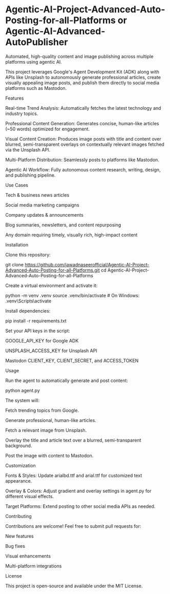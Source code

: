 # Agentic-AI-Project-Advanced-Auto-Posting-for-all-Platforms or Agentic-AI-Advanced-AutoPublisher

Automated, high-quality content and image publishing across multiple platforms using agentic AI.

This project leverages Google's Agent Development Kit (ADK) along with APIs like Unsplash to autonomously generate professional articles, create visually appealing image posts, and publish them directly to social media platforms such as Mastodon.

Features

Real-time Trend Analysis: Automatically fetches the latest technology and industry topics.

Professional Content Generation: Generates concise, human-like articles (~50 words) optimized for engagement.

Visual Content Creation: Produces image posts with title and content over blurred, semi-transparent overlays on contextually relevant images fetched via the Unsplash API.

Multi-Platform Distribution: Seamlessly posts to platforms like Mastodon.

Agentic AI Workflow: Fully autonomous content research, writing, design, and publishing pipeline.

Use Cases

Tech & business news articles

Social media marketing campaigns

Company updates & announcements

Blog summaries, newsletters, and content repurposing

Any domain requiring timely, visually rich, high-impact content

Installation

Clone this repository:

git clone https://github.com/jawadnaseerofficial/Agentic-AI-Project-Advanced-Auto-Posting-for-all-Platforms.git
cd Agentic-AI-Project-Advanced-Auto-Posting-for-all-Platforms


Create a virtual environment and activate it:

python -m venv .venv
source .venv/bin/activate   # On Windows: .venv\Scripts\activate


Install dependencies:

pip install -r requirements.txt


Set your API keys in the script:

GOOGLE_API_KEY for Google ADK

UNSPLASH_ACCESS_KEY for Unsplash API

Mastodon CLIENT_KEY, CLIENT_SECRET, and ACCESS_TOKEN

Usage

Run the agent to automatically generate and post content:

python agent.py


The system will:

Fetch trending topics from Google.

Generate professional, human-like articles.

Fetch a relevant image from Unsplash.

Overlay the title and article text over a blurred, semi-transparent background.

Post the image with content to Mastodon.

Customization

Fonts & Styles: Update arialbd.ttf and arial.ttf for customized text appearance.

Overlay & Colors: Adjust gradient and overlay settings in agent.py for different visual effects.

Target Platforms: Extend posting to other social media APIs as needed.

Contributing

Contributions are welcome! Feel free to submit pull requests for:

New features

Bug fixes

Visual enhancements

Multi-platform integrations

License

This project is open-source and available under the MIT License.
